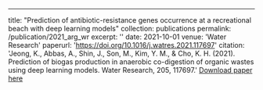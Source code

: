 ---
title: "Prediction of antibiotic-resistance genes occurrence at a recreational beach with deep learning models"
collection: publications
permalink: /publication/2021_arg_wr
excerpt: ''
date: 2021-10-01
venue: 'Water Research'
paperurl: 'https://doi.org/10.1016/j.watres.2021.117697'
citation: 'Jeong, K., Abbas, A., Shin, J., Son, M., Kim, Y. M., & Cho, K. H. (2021). 
    Prediction of biogas production in anaerobic co-digestion of organic wastes using deep learning models. 
    Water Research, 205, 117697.'
[Download paper here](https://doi.org/10.1016/j.watres.2021.117697)